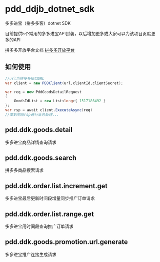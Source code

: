 # pdd_ddjb_dotnet_sdk
多多进宝（拼多多客）dotnet SDK

目前提供5个常用的多多进宝API封装，以后增加更多或大家可以为该项目贡献更多的API

拼多多开放平台文档 [拼多多开放平台](https://open.pinduoduo.com/application/document/api?id=pdd.ddk.goods.detail)

## 如何使用

```csharp
//url为拼多多接口URL
var client = new PDDClient(url,clientId,clientSecret);

var req = new PddGoodsDetailRequest
{
    GoodsIdList = new List<long>{ 1517186492 }
};
var rsp = await client.ExecuteAsync(req)
//拿到响应rsp进行业务处理...
```

## pdd.ddk.goods.detail

多多进宝商品详情查询请求

## pdd.ddk.goods.search

拼多多商品搜索请求

## pdd.ddk.order.list.increment.get

多多进宝最后更新时间段增量同步推广订单请求

## pdd.ddk.order.list.range.get

多多进宝用时间段查询推广订单请求

## pdd.ddk.goods.promotion.url.generate

多多进宝推广连接生成请求